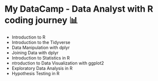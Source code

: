 # My DataCamp - Data Analyst with R coding journey 📊

* Introduction to R
* Introduction to the Tidyverse
* Data Manipulation with dplyr
* Joining Data with dplyr
* Introduction to Statistics in R
* ntroduction to Data Visualization with ggplot2
* Exploratory Data Analysis in R
* Hypothesis Testing in R
